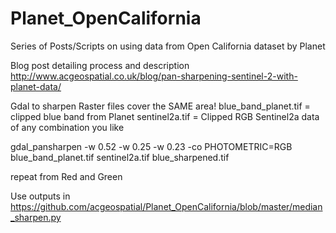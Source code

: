 # Planet_OpenCalifornia
Series of Posts/Scripts on using data from Open California dataset by Planet

Blog post detailing process and description 
http://www.acgeospatial.co.uk/blog/pan-sharpening-sentinel-2-with-planet-data/

Gdal to sharpen
Raster files cover the SAME area!
blue_band_planet.tif = clipped blue band from Planet
sentinel2a.tif = Clipped RGB Sentinel2a data of any combination you like

gdal_pansharpen -w 0.52 -w 0.25 -w 0.23 -co PHOTOMETRIC=RGB blue_band_planet.tif sentinel2a.tif blue_sharpened.tif

repeat from Red and Green

Use outputs in https://github.com/acgeospatial/Planet_OpenCalifornia/blob/master/median_sharpen.py
